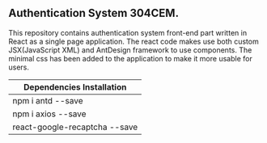 ## Authentication System 304CEM. 
This repository contains authentication system front-end part written in React as a single page application. The react code makes use both custom JSX(JavaScript XML) and AntDesign framework to use components. The minimal css has been added to the application to make it more usable for users.


   Dependencies Installation |
   ------------ |
   npm i antd --save           |
   npm i axios --save            |
   react-google-recaptcha --save |
             


